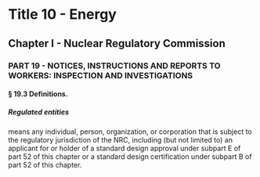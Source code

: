 
# Title 10 - Energy
## Chapter I - Nuclear Regulatory Commission
### PART 19 - NOTICES, INSTRUCTIONS AND REPORTS TO WORKERS: INSPECTION AND INVESTIGATIONS
#### § 19.3 Definitions.
##### Regulated entities

means any individual, person, organization, or corporation that is subject to the regulatory jurisdiction of the NRC, including (but not limited to) an applicant for or holder of a standard design approval under subpart E of part 52 of this chapter or a standard design certification under subpart B of part 52 of this chapter.
